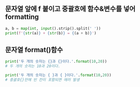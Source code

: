 ## 문자열 앞에 f 붙이고 중괄호에 함수&변수를 넣어 formatting

```python
a, b = map(int, input().strip().split(' '))
print(f'{str(a)} + {str(b)} = {(a + b)}')
```

## 문자열 format()함수

```python
print('두 개의 숫자는 {}과 {}이다.'.format(10,20))
# 두 개의 숫자는 10과 20이다.

print('두 개의 숫자는 { }과 { }이다.'.format(10,20))
# 중괄호{}안에 빈 칸이 포함되면 에러 발생
```